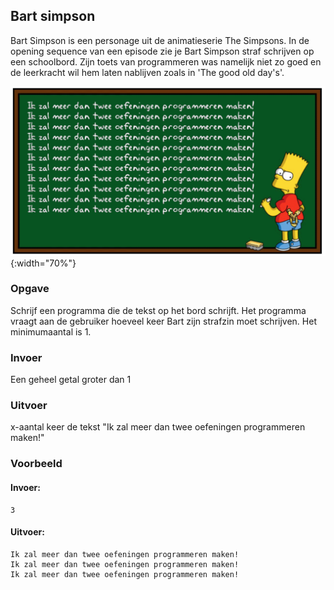 ## Bart simpson

Bart Simpson is een personage uit de animatieserie The Simpsons. In de opening sequence van een episode zie je Bart Simpson straf schrijven op een schoolbord. Zijn toets van programmeren was namelijk niet zo goed en de leerkracht wil hem laten nablijven zoals in 'The good old day's'.


![Bartsimpson](media/bartsimpson.png "BartSimpson"){:width="70%"}

### Opgave

Schrijf een programma die de tekst op het bord schrijft. Het programma vraagt aan de gebruiker hoeveel keer Bart zijn strafzin moet schrijven. Het minimumaantal is 1.

### Invoer

Een geheel getal groter dan 1

### Uitvoer

x-aantal keer de tekst "Ik zal meer dan twee oefeningen programmeren maken!"

### Voorbeeld

#### Invoer:

```
3
```

#### Uitvoer:

```
Ik zal meer dan twee oefeningen programmeren maken!
Ik zal meer dan twee oefeningen programmeren maken!
Ik zal meer dan twee oefeningen programmeren maken!

```
